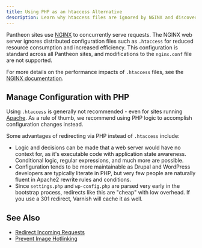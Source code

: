 ```yaml
---
title: Using PHP as an htaccess Alternative
description: Learn why htaccess files are ignored by NGINX and discover alternatives for modifying a site's configuration.
---
```

Pantheon sites use [NGINX](https://www.nginx.com/resources/wiki/#) to concurrently serve requests. The NGINX web server ignores distributed configuration files such as `.htaccess` for reduced resource consumption and increased efficiency. This configuration is standard across all Pantheon sites, and modifications to the `nginx.conf` file are not supported.

For more details on the performance impacts of `.htaccess` files, see the [NGINX documentation](https://www.nginx.com/resources/wiki/start/topics/examples/likeapache-htaccess/).

## Manage Configuration with PHP
Using `.htaccess` is generally not recommended - even for sites running  [Apache](http://httpd.apache.org/docs/trunk/howto/htaccess.html#when). As a rule of thumb, we recommend using PHP logic to accomplish configuration changes instead.

Some advantages of redirecting via PHP instead of `.htaccess` include:

- Logic and decisions can be made that a web server would have no context for, as it's executable code with application state awareness. Conditional logic, regular expressions, and much more are possible.
- Configuration tends to be more maintainable as Drupal and WordPress developers are typically literate in PHP, but very few people are naturally fluent in Apache2 rewrite rules and conditions.
- Since `settings.php` and `wp-config.php` are parsed very early in the bootstrap process, redirects like this are "cheap" with low overhead. If you use a 301 redirect, Varnish will cache it as well.

## See Also
- [Redirect Incoming Requests](/docs/redirect-incoming-requests/)
- [Prevent Image Hotlinking](https://www.maketecheasier.com/prevent-people-from-hotlinking-your-images)
